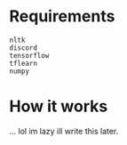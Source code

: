 # Requirements
```
nltk
discord
tensorflow
tflearn
numpy
```

# How it works

...
lol im lazy ill write this later.
